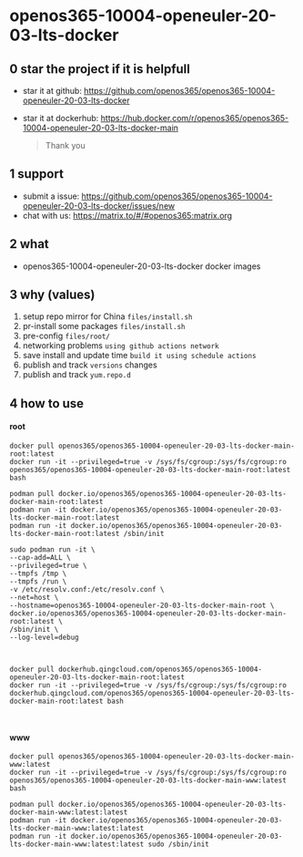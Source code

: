 # openos365-10004-openeuler-20-03-lts-docker

## 0 star the project if it is helpfull

* star it at github: https://github.com/openos365/openos365-10004-openeuler-20-03-lts-docker
* star it at dockerhub: https://hub.docker.com/r/openos365/openos365-10004-openeuler-20-03-lts-docker-main

  > Thank you

## 1 support

* submit a issue: https://github.com/openos365/openos365-10004-openeuler-20-03-lts-docker/issues/new
* chat with us: https://matrix.to/#/#openos365:matrix.org

## 2 what

* openos365-10004-openeuler-20-03-lts-docker docker images
  
## 3 why (values)

1. setup repo mirror for China `files/install.sh`
1. pr-install some packages `files/install.sh`
1. pre-config `files/root/`
1. networking problems `using github actions network`
1. save install and update time `build it using schedule actions`
1. publish and track `versions` changes
1. publish and track `yum.repo.d`

## 4 how to use

#### root
```
docker pull openos365/openos365-10004-openeuler-20-03-lts-docker-main-root:latest
docker run -it --privileged=true -v /sys/fs/cgroup:/sys/fs/cgroup:ro openos365/openos365-10004-openeuler-20-03-lts-docker-main-root:latest bash

podman pull docker.io/openos365/openos365-10004-openeuler-20-03-lts-docker-main-root:latest
podman run -it docker.io/openos365/openos365-10004-openeuler-20-03-lts-docker-main-root:latest
podman run -it docker.io/openos365/openos365-10004-openeuler-20-03-lts-docker-main-root:latest /sbin/init

sudo podman run -it \
--cap-add=ALL \
--privileged=true \
--tmpfs /tmp \
--tmpfs /run \
-v /etc/resolv.conf:/etc/resolv.conf \
--net=host \
--hostname=openos365-10004-openeuler-20-03-lts-docker-main-root \
docker.io/openos365/openos365-10004-openeuler-20-03-lts-docker-main-root:latest \
/sbin/init \
--log-level=debug



docker pull dockerhub.qingcloud.com/openos365/openos365-10004-openeuler-20-03-lts-docker-main-root:latest
docker run -it --privileged=true -v /sys/fs/cgroup:/sys/fs/cgroup:ro dockerhub.qingcloud.com/openos365/openos365-10004-openeuler-20-03-lts-docker-main-root:latest bash



```
#### www

```
docker pull openos365/openos365-10004-openeuler-20-03-lts-docker-main-www:latest
docker run -it --privileged=true -v /sys/fs/cgroup:/sys/fs/cgroup:ro openos365/openos365-10004-openeuler-20-03-lts-docker-main-www:latest bash

podman pull docker.io/openos365/openos365-10004-openeuler-20-03-lts-docker-main-www:latest:latest
podman run -it docker.io/openos365/openos365-10004-openeuler-20-03-lts-docker-main-www:latest:latest
podman run -it docker.io/openos365/openos365-10004-openeuler-20-03-lts-docker-main-www:latest:latest sudo /sbin/init




```

